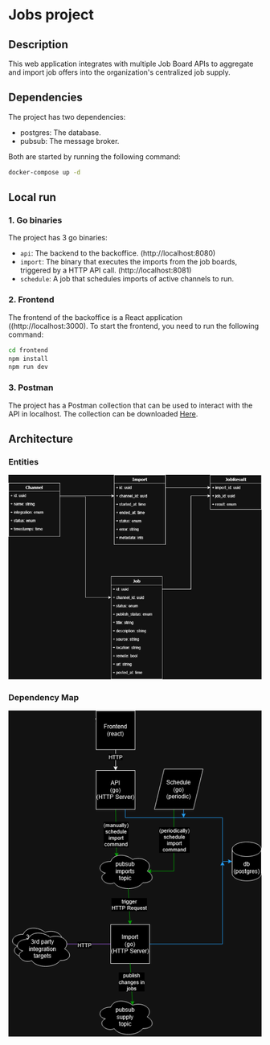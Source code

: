 # Jobs project

## Description
This web application integrates with multiple Job Board APIs to
aggregate and import job offers into the organization's centralized job supply.

## Dependencies
The project has two dependencies:
- postgres: The database.
- pubsub: The message broker.

Both are started by running the following command:
```bash
docker-compose up -d
```

## Local run

### 1. Go binaries
The project has 3 go binaries:
- `api`: The backend to the backoffice. (http://localhost:8080)
- `import`: The binary that executes the imports from the job boards, triggered by a HTTP API call. (http://localhost:8081)
- `schedule`: A job that schedules imports of active channels to run.

### 2. Frontend
The frontend of the backoffice is a React application ((http://localhost:3000).
To start the frontend, you need to run the following command:
```bash
cd frontend
npm install
npm run dev
```

### 3. Postman
The project has a Postman collection that can be used to interact with the API in localhost.
The collection can be downloaded [Here](docs/jobs%20-%20API.postman_collection.json).


## Architecture

### Entities
![Entities](docs/entities.drawio.png)

### Dependency Map
![Dependency Map](docs/dependency_map.drawio.png)
